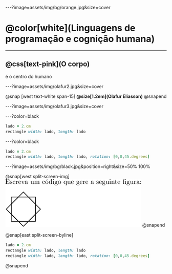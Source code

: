 ---?image=assets/img/bg/orange.jpg&size=cover

# @color[white](Linguagens de programação e cognição humana)

---

## @css[text-pink](O corpo) 

é o centro do humano

---?image=assets/img/olafur2.jpg&size=cover

@snap [west text-white span-15]
**@size[1.2em](Olafur Eliasson)**
@snapend

---?image=assets/img/olafur3.jpg&size=cover

---?color=black

```ruby
lado = 2.cm
rectangle width: lado, length: lado
```

---?color=black

```ruby
lado = 2.cm
rectangle width: lado, length: lado, rotation: [0,0,45.degrees]
```

---?image=assets/img/bg/black.jpg&position=right&size=50% 100%

@snap[west split-screen-img]
![](assets/img/Exercicio1.png)
@snapend

@snap[east split-screen-byline]
```ruby
lado = 2.cm
rectangle width: lado, length: lado
rectangle width: lado, length: lado, rotation: [0,0,45.degrees]
```
@snapend
